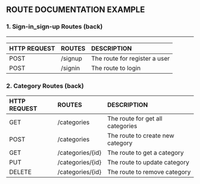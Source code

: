 ## ROUTE DOCUMENTATION EXAMPLE

### 1. Sign-in_sign-up Routes (back)

---

| HTTP REQUEST | ROUTES  | DESCRIPTION                   |
| :----------- | :------ | :---------------------------- |
| POST         | /signup | The route for register a user |
| POST         | /signin | The route to login            |

### 2. Category Routes (back)

| HTTP REQUEST | ROUTES           | DESCRIPTION                      |
| :----------- | :--------------- | :------------------------------- |
| GET          | /categories      | The route for get all categories |
| POST         | /categories      | The route to create new category |
| GET          | /categories/{id} | The route to get a category      |
| PUT          | /categories/{id} | The route to update category     |
| DELETE       | /categories/{id} | The route to remove category     |
